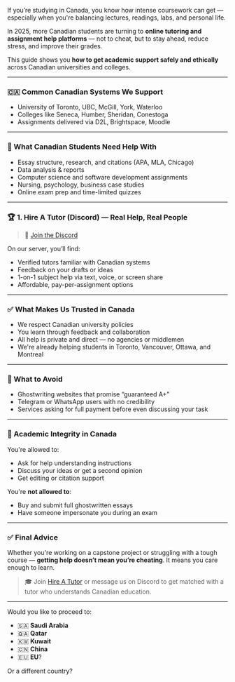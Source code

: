 If you’re studying in Canada, you know how intense coursework can get — especially when you're balancing lectures, readings, labs, and personal life.

In 2025, more Canadian students are turning to **online tutoring and assignment help platforms** — not to cheat, but to stay ahead, reduce stress, and improve their grades.

This guide shows you **how to get academic support safely and ethically** across Canadian universities and colleges.

---

### 🇨🇦 Common Canadian Systems We Support

- University of Toronto, UBC, McGill, York, Waterloo
- Colleges like Seneca, Humber, Sheridan, Conestoga
- Assignments delivered via D2L, Brightspace, Moodle

---

### 🧠 What Canadian Students Need Help With

- Essay structure, research, and citations (APA, MLA, Chicago)
- Data analysis & reports
- Computer science and software development assignments
- Nursing, psychology, business case studies
- Online exam prep and time-limited quizzes

---

### 🏆 1. Hire A Tutor (Discord) — Real Help, Real People

> 🔗 [Join the Discord](https://discord.gg/hireatutor)

On our server, you’ll find:

- Verified tutors familiar with Canadian systems
- Feedback on your drafts or ideas
- 1-on-1 subject help via text, voice, or screen share
- Affordable, pay-per-assignment options

---

### ✅ What Makes Us Trusted in Canada

- We respect Canadian university policies
- You learn through feedback and collaboration
- All help is private and direct — no agencies or middlemen
- We're already helping students in Toronto, Vancouver, Ottawa, and Montreal

---

### 🚩 What to Avoid

- Ghostwriting websites that promise “guaranteed A+”
- Telegram or WhatsApp users with no credibility
- Services asking for full payment before even discussing your task

---

### 📌 Academic Integrity in Canada

You're allowed to:

- Ask for help understanding instructions
- Discuss your ideas or get a second opinion
- Get editing or citation support

You're **not allowed to**:

- Buy and submit full ghostwritten essays
- Have someone impersonate you during an exam

---

### ✅ Final Advice

Whether you're working on a capstone project or struggling with a tough course — **getting help doesn’t mean you’re cheating**. It means you care enough to learn.

> 🎓 Join [Hire A Tutor](https://hireatutornow.com) or message us on Discord to get matched with a tutor who understands Canadian education.

---

Would you like to proceed to:
- 🇸🇦 **Saudi Arabia**
- 🇶🇦 **Qatar**
- 🇰🇼 **Kuwait**
- 🇨🇳 **China**
- 🇪🇺 **EU**?

Or a different country?

